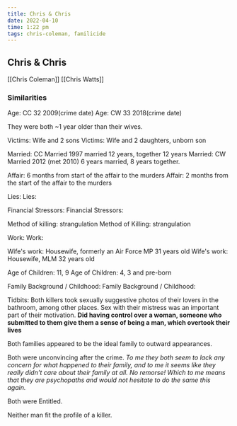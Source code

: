 ```yaml
---
title: Chris & Chris
date: 2022-04-10
time: 1:22 pm
tags: chris-coleman, familicide
---
```


## Chris & Chris
[[Chris Coleman]] [[Chris Watts]]

### Similarities
Age: CC 32 2009(crime date)
Age: CW 33 2018(crime date)

They were both ~1 year older than their wives.

Victims: Wife and 2 sons
Victims: Wife and 2 daughters, unborn son

Married: CC Married 1997 married 12 years, together 12 years
Married: CW Married 2012 (met 2010) 6 years married, 8 years together.

Affair: 6 months from start of the affair to the murders
Affair: 2 months from the start of the affair to the murders

Lies:
Lies:

Financial Stressors:
Financial Stressors:

Method of killing: strangulation
Method of Killing: strangulation

Work:
Work:

Wife's work: Housewife, formerly an Air Force MP 31 years old
Wife's work: Housewife, MLM 32 years old

Age of Children: 11, 9
Age of Children: 4, 3 and pre-born

Family Background / Childhood:
Family Background / Childhood:

Tidbits:
Both killers took sexually suggestive photos of their lovers in the bathroom, among other places. Sex with their mistress was an important part of their motivation. **Did having control over a woman, someone who submitted to them give them a sense of being a man, which overtook their lives**

Both families appeared to be the ideal family to outward appearances.

Both were unconvincing after the crime. _To me they both seem to lack any concern for what happened to their family, and to me it seems like they really didn't care about their family at all. No remorse! Which to me means that they are psychopaths and would not hesitate to do the same this again._

Both were Entitled.

Neither man fit the profile of a killer.